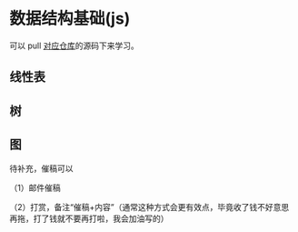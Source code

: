 # 数据结构基础(js)

可以 pull [对应仓库](https://github.com/ModyQyW/dsa)的源码下来学习。

## 线性表

## 树

## 图

待补充，催稿可以

（1）邮件催稿

（2）打赏，备注“催稿+内容”（通常这种方式会更有效点，毕竟收了钱不好意思再拖，打了钱就不要再打啦，我会加油写的）

<Vssue />
